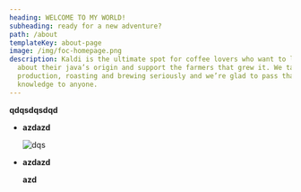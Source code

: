 ```yaml
---
heading: WELCOME TO MY WORLD!
subheading: ready for a new adventure?
path: /about
templateKey: about-page
image: /img/foc-homepage.png
description: Kaldi is the ultimate spot for coffee lovers who want to learn
  about their java’s origin and support the farmers that grew it. We take coffee
  production, roasting and brewing seriously and we’re glad to pass that
  knowledge to anyone.
---
```

**qdqsdqsdqd**

* **azdazd**

  ![dqs](/img/20170212_124649.jpg "qdqsd")
* **azdazd**

  **azd**